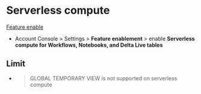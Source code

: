 # Serverless compute


[Feature enable](https://docs.databricks.com/en/admin/workspace-settings/serverless.html)
- Account Console > Settings > **Feature enablement** > enable **Serverless compute for Workflows, Notebooks, and Delta Live tables**


## Limit
- > GLOBAL TEMPORARY VIEW is not supported on serverless compute
